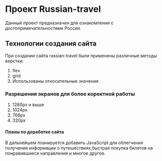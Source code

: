 # Проект Russian-travel
Данный проект предназначен для ознакомления с достопримечательностями России.
## Технологии создания сайта
При создании сайта rassian-travel были применены различные методы верстки:
1. flex
2. grid
3. Использованы относительные значения

### Разрешения экранов для более коректной работы
1. 1280px и выше
2. 1024px
3. 768px
4. 320px

#### Планы по доработке сайта
В дальнейшем планируется добавить JavaScript для облегчения получения информации о путешествиях,быстрая покупка билетов на понравившиеся направления и многое другое.